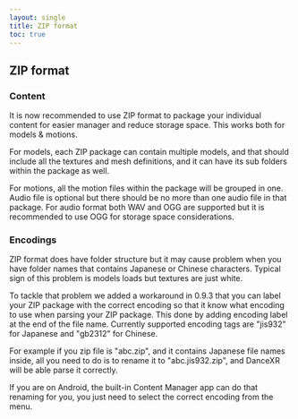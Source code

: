 ```yaml
---
layout: single
title: ZIP format
toc: true
---
```


## ZIP format

### Content

It is now recommended to use ZIP format to package your individual content for easier manager and reduce storage space. This works both for models & motions. 

For models, each ZIP package can contain multiple models, and that should include all the textures and mesh definitions, and it can have its sub folders within the package as well. 

For motions, all the motion files within the package will be grouped in one. Audio file is optional but there should be no more than one audio file in that package. For audio format both WAV and OGG are supported but it is recommended to use OGG for storage space considerations. 

### Encodings

ZIP format does have folder structure but it may cause problem when you have folder names that contains Japanese or Chinese characters. Typical sign of this problem is models loads but textures are just white.

To tackle that problem we added a workaround in 0.9.3 that you can label your ZIP package with the correct encoding so that it know what encoding to use when parsing your ZIP package. This done by adding encoding label at the end of the file name. Currently supported encoding tags are "jis932" for Japanese and "gb2312" for Chinese. 

For example if you zip file is "abc.zip", and it contains Japanese file names inside, all you need to do is to rename it to "abc.jis932.zip", and DanceXR will be able parse it correctly. 

If you are on Android, the built-in Content Manager app can do that renaming for you, you just need to select the correct encoding from the menu.
